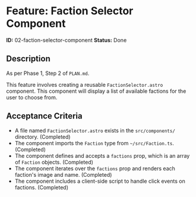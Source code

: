 # Feature: Faction Selector Component

**ID:** 02-faction-selector-component
**Status:** Done

## Description
As per Phase 1, Step 2 of `PLAN.md`.

This feature involves creating a reusable `FactionSelector.astro` component. This component will display a list of available factions for the user to choose from.

## Acceptance Criteria
- A file named `FactionSelector.astro` exists in the `src/components/` directory. (Completed)
- The component imports the `Faction` type from `~/src/Faction.ts`. (Completed)
- The component defines and accepts a `factions` prop, which is an array of `Faction` objects. (Completed)
- The component iterates over the `factions` prop and renders each faction's image and name. (Completed)
- The component includes a client-side script to handle click events on factions. (Completed)
